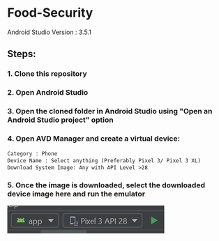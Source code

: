 # Food-Security
Android Studio Version : 3.5.1

## Steps:
### 1. Clone this repository
### 2. Open Android Studio
### 3. Open the cloned folder in Android Studio using "Open an Android Studio project" option
### 4. Open AVD Manager and create a virtual device:
	Category : Phone
	Device Name : Select anything (Preferably Pixel 3/ Pixel 3 XL)
	Download System Image: Any with API Level >28
### 5. Once the image is downloaded, select the downloaded device image here and run the emulator 
![Emulator device](https://github.com/NidhiChhibber/Food-Security/blob/master/readmeImg.PNG)
 
